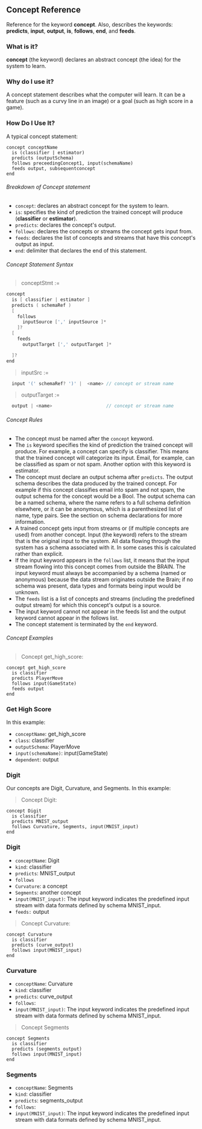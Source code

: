 ## Concept Reference

Reference for the keyword **concept**. Also, describes the keywords: **predicts**, **input**, **output**, **is**, **follows**, **end**, and **feeds**.

### What is it?

**concept** (the keyword) declares an abstract concept (the idea) for the system to learn.

### Why do I use it?

A concept statement describes what the computer will learn. It can be a feature (such as a curvy line in an image) or a goal (such as high score in a game).

### How Do I Use It?

A typical concept statement:

```inkling
concept conceptName
  is (classifier | estimator)
  predicts (outputSchema)
  follows preceedingConcept1, input(schemaName)
  feeds output, subsequentconcept
end
```

###### Breakdown of Concept statement

* `concept`: declares an abstract concept for the system to learn.
* `is`: specifies the kind of prediction the trained concept will produce (**classifier** or **estimator**).
* `predicts`: declares the concept's output.
* `follows`: declares the concepts or streams the concept gets input from.
* `feeds`: declares the list of concepts and streams that have this concept's output as input.
* `end`: delimiter that declares the end of this statement.

###### Concept Statement Syntax

> conceptStmt :=

```c
concept
  is [ classifier | estimator ]
  predicts ( schemaRef )
  [
    follows
      inputSource [',' inputSource ]*
    ]?
  [
    feeds
      outputTarget [',' outputTarget ]*

  ]?
end
```

> inputSrc :=

```c
  input '(' schemaRef? ')' |  <name> // concept or stream name
```

> outputTarget :=

```c
  output | <name>                    // concept or stream name
```

###### Concept Rules

* The concept must be named after the `concept` keyword.
* The `is` keyword specifies the kind of prediction the trained concept will produce. For example, a concept can specify is classifier. This means that the trained concept will categorize its input. Email, for example, can be classified as spam or not spam. Another option with this keyword is estimator.
* The concept must declare an output schema after `predicts`. The output schema describes the data produced by the trained concept. For example if this concept classifies email into spam and not spam, the output schema for the concept would be a Bool. The output schema can be a named schema, where the name refers to a full schema definition elsewhere, or it can be anonymous, which is a parenthesized list of name, type pairs. See the section on schema declarations for more information.
* A trained concept gets input from streams or (if multiple concepts are used) from another concept. Input (the keyword) refers to the stream that is the original input to the system. All data flowing through the system has a schema associated with it. In some cases this is calculated rather than explicit.
* If the input keyword appears in the `follows` list, it means that the input stream flowing into this concept comes from outside the BRAIN. The input keyword must always be accompanied by a schema (named or anonymous) because the data stream originates outside the Brain; if no schema was present, data types and formats being input would be unknown.
* The `feeds` list is a list of concepts and streams (including the predefined output stream) for which this concept's output is a source.
* The input keyword cannot not appear in the feeds list and the output keyword cannot appear in the follows list.
* The concept statement is terminated by the `end` keyword.

###### Concept Examples

> Concept get_high_score:

```inkling
concept get_high_score
  is classifier
  predicts PlayerMove
  follows input(GameState)
  feeds output
end
```

### Get High Score

In this example:

* `conceptName`: get_high_score
* `class`: classifier
* `outputSchema`: PlayerMove
* `input(schemaName)`: input(GameState)
* `dependent`: output

### Digit

Our concepts are Digit, Curvature, and Segments. In this example:

> Concept Digit:

```inkling
concept Digit
  is classifier
  predicts MNIST_output
  follows Curvature, Segments, input(MNIST_input)
end
```

### Digit
* `conceptName`: Digit
* `kind`: classifier
* `predicts`: MNIST_output
* `follows`
* `Curvature`: a concept
* `Segments`: another concept
* `input(MNIST_input)`: The input keyword indicates the predefined input    stream with data formats defined by schema MNIST_input.
* `feeds:` output

> Concept Curvature:

```inkling
concept Curvature
  is classifier
  predicts (curve_output)
  follows input(MNIST_input)
end
```

### Curvature
* `conceptName`: Curvature
* `kind`: classifier
* `predicts`: curve_output
* `follows`:
* `input(MNIST_input)`: The input keyword indicates the predefined input    stream with data formats defined by schema MNIST_input.

> Concept Segments

```inkling
concept Segments
  is classifier
  predicts (segments_output)
  follows input(MNIST_input)
end
```

### Segments
* `conceptName`: Segments
* `kind`: classifier
* `predicts`: segments_output
* `follows`:
* `input(MNIST_input)`: The input keyword indicates the predefined input    stream with data formats defined by schema MNIST_input.
